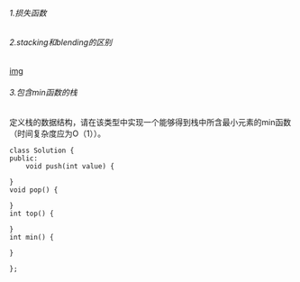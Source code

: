 ###### 1.损失函数

###### 2.stacking和blending的区别
[img](https://img-blog.csdn.net/20170915114447314?watermark/2/text/aHR0cDovL2Jsb2cuY3Nkbi5uZXQvd3N0Y2pm/font/5a6L5L2T/fontsize/400/fill/I0JBQkFCMA==/dissolve/70/gravity/Center)

###### 3.包含min函数的栈

 定义栈的数据结构，请在该类型中实现一个能够得到栈中所含最小元素的min函数（时间复杂度应为O（1））。

```
class Solution {
public:
    void push(int value) {
        
}
void pop() {
    
}
int top() {
    
}
int min() {
    
}

};

```

